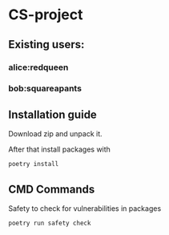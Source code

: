 # CS-project
## Existing users:
### alice:redqueen
### bob:squareapants
## Installation guide

Download zip and unpack it.

After that install packages with 

```bash
poetry install
```

## CMD Commands

Safety to check for vulnerabilities in packages

```bash
poetry run safety check
```
